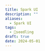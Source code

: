 ```yaml
---
title: Spark UI
description: ""
aliases:
  - Spark UI
tags:
  - 🌱seedling
draft: true
date: 2024-05-01
---
```

